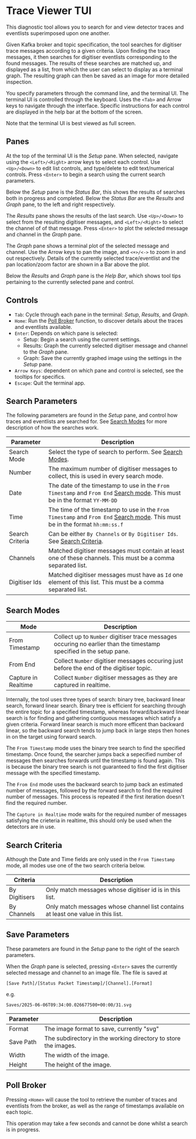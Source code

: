 # Trace Viewer TUI

This diagnostic tool allows you to search for and view detector traces and eventlists superimposed upon one another.

Given Kafka broker and topic specification, the tool searches for digitiser trace messages according to a given criteria.
Upon finding the trace messages, it then searches for digitiser eventlists corresponding to the found messages.
The results of these searches are matched up, and displayed as a list, from which the user can select to display as a terminal graph.
The resulting graph can then be saved as an image for more detailed inspection.

You specify parameters through the command line, and the terminal UI.
The terminal UI is controlled through the keyboard. Uses the `<Tab>` and Arrow keys to navigate through the interface.
Specific instructions for each control are displayed in the help bar at the bottom of the screen.

Note that the terminal UI is best viewed as full screen.

## Panes

At the top of the terminal UI is the *Setup* pane. When selected, navigate using the `<Left>/<Right>` arrow keys to select each control. Use `<Up>/<Down>` to edit list controls, and type/delete to edit text/numerical controls. Press `<Enter>` to begin a search using the current search parameters.

Below the *Setup* pane is the *Status Bar*, this shows the results of searches both in progress and completed.
Below the *Status Bar* are the *Results* and *Graph* pane, to the left and right respectively.

The *Results* pane shows the results of the last search. Use `<Up>/<Down>` to select from the resulting digitiser messages, and `<Left>/<Right>` to select the channel of of that message. Press `<Enter>` to plot the selected message and channel in the *Graph* pane.

The *Graph* pane shows a terminal plot of the selected message and channel. Use the Arrow keys to pan the image, and `<+>/<->` to zoom in and out respectively. Details of the currently selected trace/eventlist and the pan location/zoom factor are shown in a Bar above the plot.

Below the *Results* and *Graph* pane is the *Help Bar*, which shows tool tips pertaining to the currently selected pane and control.

## Controls

- `Tab`: Cycle through each pane in the terminal: *Setup*, *Results*, and *Graph*.
- `Home`: Run the [Poll Broker](#poll-broker) function, to discover details about the traces and eventlists available.
- `Enter`: Depends on which pane is selected:
   - Setup: Begin a search using the current settings.
   - Results: Graph the currently selected digitiser message and channel to the *Graph* pane.
   - Graph: Save the currently graphed image using the settings in the *Setup* pane.
- `Arrow Keys`: dependent on which pane and control is selected, see the tooltips for specifics.
- `Escape`: Quit the terminal app.

## Search Parameters

The following parameters are found in the *Setup* pane, and control how traces and eventlists are searched for. See [Search Modes](#search-modes) for more description of how the searches work.

| Parameter | Description |
|---|---|
|Search Mode|Select the type of search to perform. See [Search Modes](#search-modes).|
|Number|The maximum number of digitiser messages to collect, this is used in every search mode.|
|Date|The date of the timestamp to use in the `From Timestamp` and `From End` [Search mode](#search-modes). This must be in the format `YY-MM-DD`|
|Time|The time of the timestamp to use in the `From Timestamp` and `From End` [Search mode](#search-modes). This must be in the format `hh:mm:ss.f`|
|Search Criteria|Can be either `By Channels` or `By Digitiser Ids`. See [Search Criteria](#search-criteria).|
|Channels|Matched digitiser messages must contain at least one of these channels. This must be a comma separated list.|
|Digitiser Ids|Matched digitiser messages must have as `Id` one element of this list. This must be a comma separated list.|

## Search Modes

| Mode | Description |
|---|---|
|From Timestamp|Collect up to `Number` digitiser trace messages occuring no earlier than the timestamp specified in the setup pane.|
|From End|Collect `Number` digitiser messages occuring just before the end of the digitiser topic.|
|Capture in Realtime|Collect `Number` digitiser messages as they are captured in realtime.|

Internally, the tool uses three types of search: binary tree, backward linear search, forward linear search. Binary tree is efficient for searching through the entire topic for a specified timestamp, whereas forward/backward linear search is for finding and gathering contiguous messages which satisfy a given criteria. Forward linear search is much more efficent than backward linear, so the backward search tends to jump back in large steps then hones in on the target using forward search.

The `From Timestamp` mode uses the binary tree search to find the specified timestamp. Once found, the searcher jumps back a sepecified number of messages then searches forwards until the timestamp is found again. This is because the binary tree search is not guaranteed to find the first digitiser message with the specified timestamp.

The `From End` mode uses the backward search to jump back an estimated number of messages, followed by the forward search to find the required number of messages. This process is repeated if the first iteration doesn't find the required number.

The `Capture in Realtime` mode waits for the required number of messages satisfying the crieteria in realtime, this should only be used when the detectors are in use.

## Search Criteria

Although the Date and Time fields are only used in the `From Timestamp` mode, all modes use one of the two search criteria below.

| Criteria | Description |
|---|---|
|By Digitisers|Only match messages whose digitiser id is in this list.|
|By Channels|Only match messages whose channel list contains at least one value in this list.|

## Save Parameters

These parameters are found in the *Setup* pane to the right of the search parameters.

When the *Graph* pane is selected, pressing `<Enter>` saves the currently selected message and channel to an image file.
The file is saved at

```shell
[Save Path]/[Status Packet Timestamp]/[Channel].[Format]
```

e.g.

```shell
Saves/2025-06-06T09:34:00.026677500+00:00/31.svg
```

| Parameter | Description |
|---|---|
|Format|The image format to save, currently "svg"|
|Save Path|The subdirectory in the working directory to store the images.|
|Width|The width of the image.|
|Height|The height of the image.|

## Poll Broker

Pressing `<Home>` will cause the tool to retrieve the number of traces and eventlists from the broker, as well as the range of timestamps available on each topic.

This operation may take a few seconds and cannot be done whilst a search is in progress.
